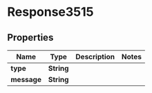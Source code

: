 
# Response3515

## Properties
Name | Type | Description | Notes
------------ | ------------- | ------------- | -------------
**type** | **String** |  | 
**message** | **String** |  | 



